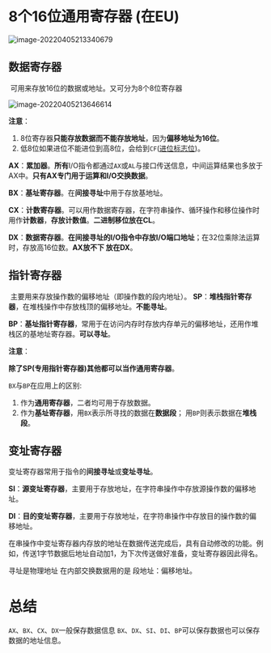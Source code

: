 # 8个16位通用寄存器 (在EU)

![image-20220405213340679](https://cdn.jsdelivr.net/gh/letengzz/Two-C@main/img/PM/Second/%E5%AF%84%E5%AD%98%E5%99%A8%E7%BB%93%E6%9E%84.png)

## 数据寄存器

​	可用来存放16位的数据或地址。又可分为8个8位寄存器

![image-20220405213646614](https://cdn.jsdelivr.net/gh/letengzz/Two-C@main/img/PM/Second/%E6%95%B0%E6%8D%AE%E5%AF%84%E5%AD%98%E5%99%A8.png)

**注意**：

1. 8位寄存器**只能存放数据而不能存放地址**，因为**偏移地址为16位**。
2. 低8位如果进位不能进位到高8位，会给到`CF`([进位标志位](标志寄存器/标志寄存器FR.md))。

**AX**：**累加器**。**所有**I/O指令都通过`AX`或`AL`与接口传送信息，中间运算结果也多放于AX中。**只有AX专门用于运算和I/O交换数据**。

**BX**：**基址寄存器**。在**间接寻址**中用于存放基地址。

**CX**：**计数寄存器**。可以用作数据寄存器，在字符串操作、循环操作和移位操作时用作**计数器**，**存放计数值**。**二进制移位放在CL**。

**DX**：**数据寄存器**。**在间接寻址的I/O指令中存放I/O端口地址**；在32位乘除法运算时，存放高16位数。**AX放不下 放在DX**。

## 指针寄存器

​	主要用来存放操作数的偏移地址（即操作数的段内地址）。
**SP**：**堆栈指针寄存器**，在堆栈操作中存放栈顶的偏移地址。**不能寻址**。

**BP**：**基址指针寄存器**，常用于在访问内存时存放内存单元的偏移地址，还用作堆栈区的基地址寄存器。**可以寻址**。

**注意**：

​	**除了SP(专用指针寄存器)其他都可以当作通用寄存器**。

`BX`与`BP`在应用上的区别:

1. 作为**通用寄存器**，二者均可用于存放数据。
2. 作为**基址寄存器**，用`BX`表示所寻找的数据在**数据段**； 用`BP`则表示数据在**堆栈段**。

## 变址寄存器

​	变址寄存器常用于指令的**间接寻址**或**变址寻址**。

**SI**：**源变址寄存器**，主要用于存放地址，在字符串操作中存放源操作数的偏移地址。

**DI**：**目的变址寄存器**，主要用于存放地址，在字符串操作中存放目的操作数的偏移地址。

​      在串操作中变址寄存器内存放的地址在数据传送完成后，具有自动修改的功能。例如，传送1字节数据后地址自动加1，为下次传送做好准备，变址寄存器因此得名。

寻址是物理地址 在内部交换数据用的是 段地址：偏移地址。

# 总结

`AX`、`BX`、`CX`、`DX`一般保存数据信息 `BX`、`DX`、`SI`、`DI`、`BP`可以保存数据也可以保存数据的地址信息。
